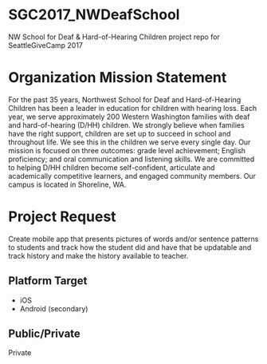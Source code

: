 # SGC2017_NWDeafSchool
NW School for Deaf &amp; Hard-of-Hearing Children project repo for SeattleGiveCamp 2017

# Organization Mission Statement 
For the past 35 years, Northwest School for Deaf and Hard-of-Hearing Children has been a leader in education for children with hearing loss. Each year, we serve approximately 200 Western Washington families with deaf and hard-of-hearing (D/HH) children. We strongly believe when families have the right support, children are set up to succeed in school and throughout life. We see this in the children we serve every single day.
Our mission is focused on three outcomes: grade level achievement; English proficiency; and oral communication and listening skills. We are committed to helping D/HH children become self-confident, articulate and academically competitive learners, and engaged community members. Our campus is located in Shoreline, WA. 

# Project Request
Create mobile app that presents pictures of words and/or sentence patterns to students and track how the student did and have that be updatable and track history and make the history available to teacher. 

## Platform Target
- iOS
- Android (secondary)
## Public/Private
Private
